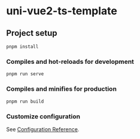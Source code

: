 # uni-vue2-ts-template

## Project setup

```
pnpm install
```

### Compiles and hot-reloads for development

```
pnpm run serve
```

### Compiles and minifies for production

```
pnpm run build
```

### Customize configuration

See [Configuration Reference](https://cli.vuejs.org/config/).

